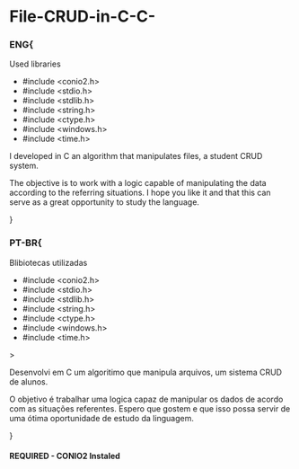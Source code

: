 # File-CRUD-in-C-C-

### ENG{

Used libraries
<ul>
    <li> #include &lt;conio2.h&gt; <br></li>
    <li> #include &lt;stdio.h&gt; <br></li>
    <li> #include &lt;stdlib.h&gt; <br> </li>
    <li> #include &lt;string.h&gt; <br> </li>
    <li> #include &lt;ctype.h&gt; <br></li>
    <li> #include &lt;windows.h&gt; <br></li>
    <li> #include &lt;time.h&gt; <br></li>
  
</ul>

I developed in C an algorithm that manipulates files, a student CRUD system.

The objective is to work with a logic capable of manipulating the data according to the referring situations. I hope you like it and that this can serve as a great opportunity to study the language.

}
### PT-BR{

Blibiotecas utilizadas

<ul>
    <li> #include &lt;conio2.h&gt; <br></li>
    <li> #include &lt;stdio.h&gt; <br></li>
    <li> #include &lt;stdlib.h&gt; <br> </li>
    <li> #include &lt;string.h&gt; <br> </li>
    <li> #include &lt;ctype.h&gt; <br></li>
    <li> #include &lt;windows.h&gt; <br></li>
    <li> #include &lt;time.h&gt; <br></li>
  
</ul>>

Desenvolvi em C um algoritimo que manipula arquivos, um sistema CRUD de alunos.  

O objetivo é trabalhar uma logica capaz de manipular os dados de acordo com as situações referentes. Espero que gostem e que isso possa servir de uma ótima oportunidade de estudo da linguagem.


}

#### REQUIRED - CONIO2 Instaled 

